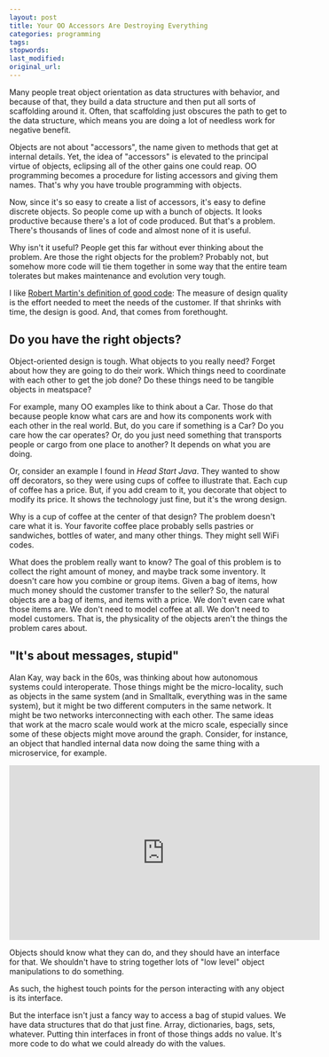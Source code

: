 ```yaml
---
layout: post
title: Your OO Accessors Are Destroying Everything
categories: programming
tags:
stopwords:
last_modified:
original_url:
---
```


Many people treat object orientation as data structures with behavior, and because of that, they build a data structure and then put all sorts of scaffolding around it. Often, that scaffolding just obscures the path to get to the data structure, which means you are doing a lot of needless work for negative benefit.

<!--more-->

Objects are not about "accessors", the name given to methods that get at internal details. Yet, the idea of "accessors" is elevated to the principal virtue of objects, eclipsing all of the other gains one could reap. OO programming becomes a procedure for listing accessors and giving them names. That's why you have trouble programming with objects.

Now, since it's so easy to create a list of accessors, it's easy to define discrete objects. So people come up with a bunch of objects. It looks productive because there's a lot of code produced. But that's a problem. There's thousands of lines of code and almost none of it is useful.

Why isn't it useful? People get this far without ever thinking about the problem. Are those the right objects for the problem? Probably not, but somehow more code will tie them together in some way that the entire team tolerates but makes maintenance and evolution very tough.

I like [Robert Martin's definition of good code](/uncle-bob-lesson-5/): The measure of design quality is the effort needed to meet the needs of the customer. If that shrinks with time, the design is good. And, that comes from forethought.

## Do you have the right objects?

Object-oriented design is tough. What objects to you really need? Forget about how they are going to do their work. Which things need to coordinate with each other to get the job done? Do these things need to be tangible objects in meatspace?

For example, many OO examples like to think about a Car. Those do that because people know what cars are and how its components work with each other in the real world. But, do you care if something is a Car? Do you care how the car operates? Or, do you just need something that transports people or cargo from one place to another? It depends on what you are doing.

Or, consider an example I found in *Head Start Java*. They wanted to show off decorators, so they were using cups of coffee to illustrate that. Each cup of coffee has a price. But, if you add cream to it, you decorate that object to modify its price. It shows the technology just fine, but it's the wrong design.

Why is a cup of coffee at the center of that design? The problem doesn't care what it is. Your favorite coffee place probably sells pastries or sandwiches, bottles of water, and many other things. They might sell WiFi codes.

What does the problem really want to know? The goal of this problem is to collect the right amount of money, and maybe track some inventory. It doesn't care how you combine or group items. Given a bag of items, how much money should the customer transfer to the seller? So, the natural objects are a bag of items, and items with a price. We don't even care what those items are. We don't need to model coffee at all. We don't need to model customers. That is, the physicality of the objects aren't the things the problem cares about.

## "It's about messages, stupid"

Alan Kay, way back in the 60s, was thinking about how autonomous systems could interoperate. Those things might be the micro-locality, such as objects in the same system (and in Smalltalk, everything was in the same system), but it might be two different computers in the same network. It might be two networks interconnecting with each other. The same ideas that work at the macro scale would work at the micro scale, especially since some of these objects might move around the graph. Consider, for instance, an object that handled internal data now doing the same thing with a microservice, for example.

<div class="youtube">
<iframe width="560" height="315" src="https://www.youtube.com/embed/AnrlSqtpOkw?start=2585" title="YouTube video player" frameborder="0" allow="accelerometer; autoplay; clipboard-write; encrypted-media; gyroscope; picture-in-picture" allowfullscreen></iframe>
</div>

Objects should know what they can do, and they should have an interface for that. We shouldn't have to string together lots of "low level" object manipulations to do something.

As such, the highest touch points for the person interacting with any object is its interface.

But the interface isn't just a fancy way to access a bag of stupid values. We have data structures that do that just fine. Array, dictionaries, bags, sets, whatever. Putting thin interfaces in front of those things adds no value. It's more code to do what we could already do with the values.
